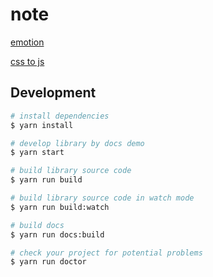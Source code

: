# note

[emotion](https://emotion.sh/docs/introduction 'emotion')

[css to js](https://transform.tools/css-to-js 'css to js')


## Development

```bash
# install dependencies
$ yarn install

# develop library by docs demo
$ yarn start

# build library source code
$ yarn run build

# build library source code in watch mode
$ yarn run build:watch

# build docs
$ yarn run docs:build

# check your project for potential problems
$ yarn run doctor
```

